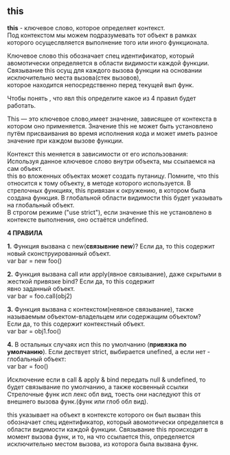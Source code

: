 ## this  

**this** - ключевое слово, которое определяет контекст.  
Под контекстом мы можем подразумевать тот объект в рамках которого осущеслвляется выполнение того или иного функционала.

Ключевое слово this обозначает спец идентификатор, который авомотически определяется в области видимости каждой функции.  
Связывание this осущ для каждого вызова функции на основании исключительно места вызова(стек вызовов),   
которое находится непосредственно перед текущей вып функ. 

Чтобы понять , что явл this определите какое из 4 правил будет работать.

This — это ключевое слово,имеет значение, зависящее от контекста в котором оно применяется.
Значение this не может быть установлено путём присваивания во время исполнения
кода и может иметь разное значение при каждом вызове функции.

Контекст this меняется в зависимости от его использования:  
Используя данное ключевое слово внутри объекта, мы ссылаемся на сам объект.  
this во вложенных объектах может создать путаницу. Помните, что this относится к тому объекту, в методе которого используется.
В стрелочных функциях, this привязан к окружению, в котором была создана функция.
В глобальной области видимости this будет указывать на глобальный объект.  
В строгом режиме ("use strict"), если значение this не установлено в контексте выполнения, оно остаётся undefined.

**4 ПРАВИЛА**

**1.** Функция вызвана с new(**связывние new**)? Если да, то this содержит новый сконструированный объект.  
  var bar = new foo()  

**2.** Функция вызвана call или apply(явное связывание), даже скрытыми в жесткой  привязке bind? Если да, то  this содержит  
явно заданный объект.  
var bar = foo.call(obj2)  

**3.** Функция вызвана с контекстом(неявное связывание), также называемым объектом-владельцем или содержащим объектом?  
Eсли да, то this содержит контекстный объект.  
var bar = obj1.foo()  

**4.** В остальных случаях исп this по умолчанию (**привязка по умолчанию**). Если дествует strict, выбирается unefined, а если нет - глобальный объект:  
var bar = foo()  

Исключение если в call & apply & bind передать null & undefined, то будет связывание по умолчанию, а также косвенный ссылки  
Стрелочные функ исп лекс обл вид, тоесть они наследуют this  от внешнего вызова функ.(функ  или глоб обл вид).  

this указывает на объект в контексте которого он был вызван
this обозначает спец идентификатор, который авомотически определяется в области видимости каждой функции.
Связывание this происходит в момент вызова функ, и то, на что ссылается this, определяется исключительно местом вызова, из которога была вызвана функ. 
